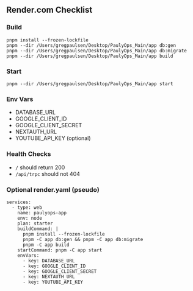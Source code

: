 ## Render.com Checklist

### Build
```
pnpm install --frozen-lockfile
pnpm --dir /Users/gregpaulsen/Desktop/PaulyOps_Main/app db:gen
pnpm --dir /Users/gregpaulsen/Desktop/PaulyOps_Main/app db:migrate
pnpm --dir /Users/gregpaulsen/Desktop/PaulyOps_Main/app build
```

### Start
```
pnpm --dir /Users/gregpaulsen/Desktop/PaulyOps_Main/app start
```

### Env Vars
- DATABASE_URL
- GOOGLE_CLIENT_ID
- GOOGLE_CLIENT_SECRET
- NEXTAUTH_URL
- YOUTUBE_API_KEY (optional)

### Health Checks
- `/` should return 200
- `/api/trpc` should not 404

### Optional render.yaml (pseudo)
```
services:
  - type: web
    name: paulyops-app
    env: node
    plan: starter
    buildCommand: |
      pnpm install --frozen-lockfile
      pnpm -C app db:gen && pnpm -C app db:migrate
      pnpm -C app build
    startCommand: pnpm -C app start
    envVars:
      - key: DATABASE_URL
      - key: GOOGLE_CLIENT_ID
      - key: GOOGLE_CLIENT_SECRET
      - key: NEXTAUTH_URL
      - key: YOUTUBE_API_KEY
```


